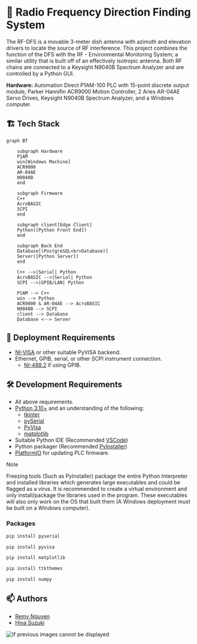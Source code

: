 # :satellite: Radio Frequency Direction Finding System

The RF-DFS is a movable 3-meter dish antenna with azimuth and elevation drivers to locate the source of RF interference. This project combines the function of the DFS with the RF - Environmental Monitoring System; a similar utility that is built off of an effectively isotropic antenna. Both RF chains are connected to a Keysight N9040B Spectrum Analyzer and are controlled by a Python GUI.

**Hardware:** Automation Direct P1AM-100 PLC with 15-point discrete output module, Parker Hannifin ACR9000 Motion Controller, 2 Aries AR-04AE Servo Drives, Keysight N9040B Spectrum Analyzer, and a Windows computer.

## 🏗️ Tech Stack

```mermaid
graph BT

    subgraph Hardware
    P1AM
    win[Windows Machine]
    ACR9000
    AR-04AE
    N9040B
    end

    subgraph Firmware
    C++
    AcroBASIC
    SCPI
    end

    subgraph client[Edge Client]
    Python([Python Front End])
    end

    subgraph Back End
    Database[(PostgreSQL<br>Database)]
    Server([Python Server])
    end

    C++ -->|Serial| Python
    AcroBASIC -->|Serial| Python
    SCPI -->|GPIB/LAN| Python

    P1AM --> C++
    win --> Python
    ACR9000 & AR-04AE --> AcroBASIC
    N9040B --> SCPI
    client --> Database
    Database <--> Server
```

## 🚀 Deployment Requirements

- [NI-VISA](https://www.ni.com/en/support/downloads/drivers/download.ni-visa.html) or other suitable PyVISA backend.
- Ethernet, GPIB, serial, or other SCPI instrument connection.
  - [NI-488.2](https://www.ni.com/en/support/downloads/drivers/download.ni-488-2.html#484357) if using GPIB.

## 🛠️ Development Requirements

- All above requirements.
- [Python 3.10+](https://www.python.org/) and an understanding of the following:
  - [tkinter](https://docs.python.org/3/library/tkinter.html#module-tkinter)
  - [pySerial](https://pypi.org/project/pyserial/)
  - [PyVisa](https://pyvisa.readthedocs.io/en/latest/)
  - [matplotlib](https://matplotlib.org/)
- Suitable Python IDE (Recommended [VSCode](https://code.visualstudio.com/))
- Python packager (Recommended [PyInstaller](https://pyinstaller.org/en/stable/))
- [PlatformIO](https://platformio.org/) for updating PLC firmware.

> [!NOTE]
> Freezing tools (Such as PyInstaller) package the entire Python Interpreter and installed libraries which generates large executables and could be flagged as a virus. It is recommended to create a virtual environment and only install/package the libraries used in the program. These executables will also only work on the OS that built them (A Windows deployment must be built on a Windows computer).

### Packages

```bash
pip install pyserial
```

```bash
pip install pyvisa
```

```bash
pip install matplotlib
```

```bash
pip install ttkthemes
```

```bash
pip install numpy
```

## :mailbox: Authors

- [Remy Nguyen](https://github.com/RomiFC)
- [Hina Suzuki](https://github.com/hina18201716)

<picture>
  <source media="(prefers-color-scheme: dark)" srcset="https://public.nrao.edu/wp-content/uploads/2023/02/logoGroupWhite.png">
  <source media="(prefers-color-scheme: light)" srcset="https://public.nrao.edu/wp-content/uploads/2023/02/logoGroupColor.png">
  <img alt="If previous images cannot be displayed" src="https://public.nrao.edu/wp-content/uploads/2023/02/logoGroupColor.png">
</picture>

